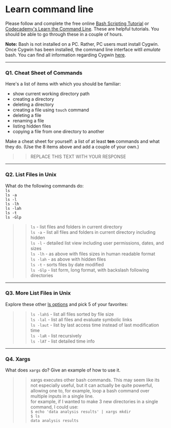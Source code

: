 # Learn command line

Please follow and complete the free online [Bash Scripting Tutorial](https://ryanstutorials.net/bash-scripting-tutorial/) or [Codecademy's Learn the Command Line](https://www.codecademy.com/learn/learn-the-command-line). These are helpful tutorials. You should be able to go through these in a couple of hours.

**Note:** Bash is not installed on a PC. Rather, PC users must install Cygwin. Once Cygwin has been installed, the command line interface witll _emulate_ bash. You can find all information regarding Cygwin [here](https://www.cygwin.com/).

---

### Q1.  Cheat Sheet of Commands  

Here's a list of items with which you should be familiar:  
* show current working directory path
* creating a directory
* deleting a directory
* creating a file using `touch` command
* deleting a file
* renaming a file
* listing hidden files
* copying a file from one directory to another

Make a cheat sheet for yourself: a list of at least **ten** commands and what they do.  (Use the 8 items above and add a couple of your own.)  

> > REPLACE THIS TEXT WITH YOUR RESPONSE

---

### Q2.  List Files in Unix   

What do the following commands do:  
`ls`  
`ls -a`  
`ls -l`  
`ls -lh`  
`ls -lah`  
`ls -t`  
`ls -Glp`  

>> `ls`  - list files and folders in current directory  
>> `ls -a` - list all files and folders in current directory including hidden  
>> `ls -l` - detailed list view including user permissions, dates, and sizes  
>> `ls -lh` - as above with files sizes in human readable format  
>> `ls -lah`  - as above with hidden files  
>> `ls -t` - sorts files by date modified  
>> `ls -Glp` - list form, long format, with backslash following directories  


---

### Q3.  More List Files in Unix  

Explore these other [ls options](http://www.techonthenet.com/unix/basic/ls.php) and pick 5 of your favorites:

>> `ls -lahS` - list all files sorted by file size  
>> `ls -lal` - list all files and evaluate symbolic links  
>> `ls -laut` - list by last access time instead of last modification time  
>> `ls -laR` - list recursively  
>> `ls -lAT` - list detailed time info  

---

### Q4.  Xargs   

What does `xargs` do? Give an example of how to use it.

>> xargs executes other bash commands.  This may seem like its not especially useful, but it can actually be quite powerful, allowing one to, for example, loop a bash command over multiple inputs in a single line.  
>> for example, if I wanted to make 3 new directories in a single command, I could use:  
>> `$ echo 'data analysis results' | xargs mkdir`  
>> `$ ls`  
>> `data analysis results`


 

